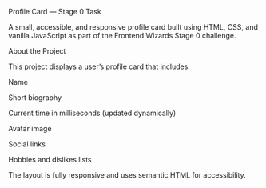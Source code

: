  Profile Card — Stage 0 Task

A small, accessible, and responsive profile card built using HTML, CSS, and vanilla JavaScript as part of the Frontend Wizards Stage 0 challenge.

About the Project

This project displays a user’s profile card that includes:

Name

Short biography

Current time in milliseconds (updated dynamically)

Avatar image

Social links

Hobbies and dislikes lists

The layout is fully responsive and uses semantic HTML for accessibility.

